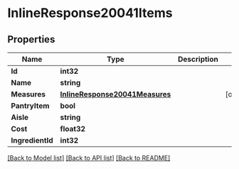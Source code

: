 # InlineResponse20041Items

## Properties

Name | Type | Description | Notes
------------ | ------------- | ------------- | -------------
**Id** | **int32** |  | 
**Name** | **string** |  | 
**Measures** | [**InlineResponse20041Measures**](inline_response_200_41_measures.md) |  | [optional] 
**PantryItem** | **bool** |  | 
**Aisle** | **string** |  | 
**Cost** | **float32** |  | 
**IngredientId** | **int32** |  | 

[[Back to Model list]](../README.md#documentation-for-models) [[Back to API list]](../README.md#documentation-for-api-endpoints) [[Back to README]](../README.md)


